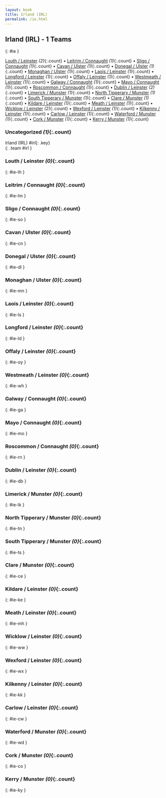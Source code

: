 ```yaml
---
layout: book
title: Irland (IRL)
permalink: /ie.html
---
```


## Irland (IRL) - 1 Teams
{: #ie }






[Louth / Leinster](#ie-lh) _(2)_{:.count} • [Leitrim / Connaught](#ie-lm) _(1)_{:.count} • [Sligo / Connaught](#ie-so) _(1)_{:.count} • [Cavan / Ulster](#ie-cn) _(1)_{:.count} • [Donegal / Ulster](#ie-dl) _(1)_{:.count} • [Monaghan / Ulster](#ie-mn) _(1)_{:.count} • [Laois / Leinster](#ie-ls) _(1)_{:.count} • [Longford / Leinster](#ie-ld) _(1)_{:.count} • [Offaly / Leinster](#ie-oy) _(1)_{:.count} • [Westmeath / Leinster](#ie-wh) _(1)_{:.count} • [Galway / Connaught](#ie-ga) _(1)_{:.count} • [Mayo / Connaught](#ie-mo) _(1)_{:.count} • [Roscommon / Connaught](#ie-rn) _(1)_{:.count} • [Dublin / Leinster](#ie-db) _(2)_{:.count} • [Limerick / Munster](#ie-lk) _(1)_{:.count} • [North Tipperary / Munster](#ie-tn) _(1)_{:.count} • [South Tipperary / Munster](#ie-ts) _(1)_{:.count} • [Clare / Munster](#ie-ce) _(1)_{:.count} • [Kildare / Leinster](#ie-ke) _(1)_{:.count} • [Meath / Leinster](#ie-mh) _(1)_{:.count} • [Wicklow / Leinster](#ie-ww) _(2)_{:.count} • [Wexford / Leinster](#ie-wx) _(1)_{:.count} • [Kilkenny / Leinster](#ie-kk) _(1)_{:.count} • [Carlow / Leinster](#ie-cw) _(1)_{:.count} • [Waterford / Munster](#ie-wd) _(1)_{:.count} • [Cork / Munster](#ie-co) _(1)_{:.count} • [Kerry / Munster](#ie-ky) _(1)_{:.count}


### Uncategorized _(1)_{:.count}

Irland  (IRL)  _#irl_{: .key} <br>
{: .team #irl }



### Louth / Leinster _(0)_{:.count}
{: #ie-lh }





<div class='columns3' markdown='1'>


</div>



### Leitrim / Connaught _(0)_{:.count}
{: #ie-lm }





<div class='columns3' markdown='1'>


</div>



### Sligo / Connaught _(0)_{:.count}
{: #ie-so }





<div class='columns3' markdown='1'>


</div>



### Cavan / Ulster _(0)_{:.count}
{: #ie-cn }





<div class='columns3' markdown='1'>


</div>



### Donegal / Ulster _(0)_{:.count}
{: #ie-dl }





<div class='columns3' markdown='1'>


</div>



### Monaghan / Ulster _(0)_{:.count}
{: #ie-mn }





<div class='columns3' markdown='1'>


</div>



### Laois / Leinster _(0)_{:.count}
{: #ie-ls }





<div class='columns3' markdown='1'>


</div>



### Longford / Leinster _(0)_{:.count}
{: #ie-ld }





<div class='columns3' markdown='1'>


</div>



### Offaly / Leinster _(0)_{:.count}
{: #ie-oy }





<div class='columns3' markdown='1'>


</div>



### Westmeath / Leinster _(0)_{:.count}
{: #ie-wh }





<div class='columns3' markdown='1'>


</div>



### Galway / Connaught _(0)_{:.count}
{: #ie-ga }





<div class='columns3' markdown='1'>


</div>



### Mayo / Connaught _(0)_{:.count}
{: #ie-mo }





<div class='columns3' markdown='1'>


</div>



### Roscommon / Connaught _(0)_{:.count}
{: #ie-rn }





<div class='columns3' markdown='1'>


</div>



### Dublin / Leinster _(0)_{:.count}
{: #ie-db }





<div class='columns3' markdown='1'>


</div>



### Limerick / Munster _(0)_{:.count}
{: #ie-lk }





<div class='columns3' markdown='1'>


</div>



### North Tipperary / Munster _(0)_{:.count}
{: #ie-tn }





<div class='columns3' markdown='1'>


</div>



### South Tipperary / Munster _(0)_{:.count}
{: #ie-ts }





<div class='columns3' markdown='1'>


</div>



### Clare / Munster _(0)_{:.count}
{: #ie-ce }





<div class='columns3' markdown='1'>


</div>



### Kildare / Leinster _(0)_{:.count}
{: #ie-ke }





<div class='columns3' markdown='1'>


</div>



### Meath / Leinster _(0)_{:.count}
{: #ie-mh }





<div class='columns3' markdown='1'>


</div>



### Wicklow / Leinster _(0)_{:.count}
{: #ie-ww }





<div class='columns3' markdown='1'>


</div>



### Wexford / Leinster _(0)_{:.count}
{: #ie-wx }





<div class='columns3' markdown='1'>


</div>



### Kilkenny / Leinster _(0)_{:.count}
{: #ie-kk }





<div class='columns3' markdown='1'>


</div>



### Carlow / Leinster _(0)_{:.count}
{: #ie-cw }





<div class='columns3' markdown='1'>


</div>



### Waterford / Munster _(0)_{:.count}
{: #ie-wd }





<div class='columns3' markdown='1'>


</div>



### Cork / Munster _(0)_{:.count}
{: #ie-co }





<div class='columns3' markdown='1'>


</div>



### Kerry / Munster _(0)_{:.count}
{: #ie-ky }





<div class='columns3' markdown='1'>


</div>


 
